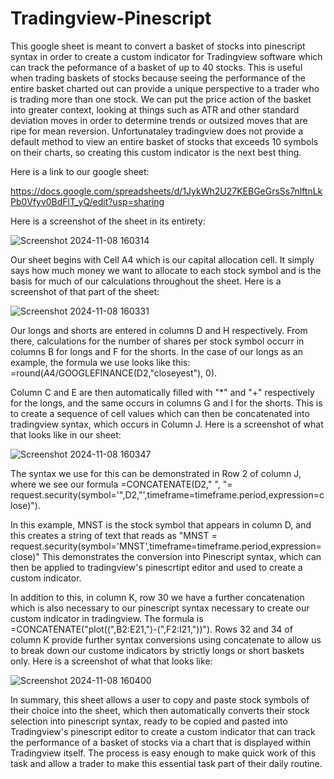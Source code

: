 # Tradingview-Pinescript

This google sheet is meant to convert a basket of stocks into pinescript syntax in order to create a custom indicator for Tradingview software which can track the peformance of a basket of up to 40 stocks. This is useful when trading baskets of stocks because seeing the performance of the entire basket charted out can provide a unique perspective to a trader who is trading more than one stock. We can put the price action of the basket into greater context, looking at things such as ATR and other standard deviation moves in order to determine trends or outsized moves that are ripe for mean reversion. Unfortunataley tradingview does not provide a default method to view an entire basket of stocks that exceeds 10 symbols on their charts, so  creating this custom indicator is the next best thing.

Here is a link to our google sheet:

https://docs.google.com/spreadsheets/d/1JykWh2U27KEBGeGrsSs7nlftnLkPb0Vfyv0BdFlT_yQ/edit?usp=sharing

Here is a screenshot of the sheet in its entirety:

![Screenshot 2024-11-08 160314](https://github.com/user-attachments/assets/e75435c4-6247-4a57-984d-31ef1c97ec0b)


Our sheet begins with Cell A4 which is our capital allocation cell. It simply says how much money we want to allocate to each stock symbol and is the basis for much of our calculations throughout the sheet. Here is a screenshot of that part of the sheet:

![Screenshot 2024-11-08 160331](https://github.com/user-attachments/assets/38305ff2-01c8-4f59-87c0-7d1173345455)


Our longs and shorts are entered in columns D and H respectively. From there, calculations for the number of shares per stock symbol occurr in columns B for longs and F for the shorts. In the case of our longs as an example, the formula we use looks like this:
=round($A$4/GOOGLEFINANCE(D2,"closeyest"), 0). 

Column C and E are then automatically filled with "*" and "+" respectively for the longs, and the same occurs in columns G and I for the shorts. This is to create a sequence of cell values which can then be concatenated into tradingview syntax, which occurs in Column J. Here is a screenshot of what that looks like in our sheet:

![Screenshot 2024-11-08 160347](https://github.com/user-attachments/assets/1d702ff6-4d22-49b9-9c3e-6dca2855b806)


The syntax we use for this can be demonstrated in Row 2 of column J, where we see our formula =CONCATENATE(D2," ", "= request.security(symbol='",D2,"',timeframe=timeframe.period,expression=close)"). 

In this example, MNST is the stock symbol that appears in column D, and this creates a string of text that reads as 
"MNST = request.security(symbol='MNST',timeframe=timeframe.period,expression=close)" This demonstrates the conversion into Pinescript syntax, which can then be applied to tradingview's pinescrtipt editor and used to create a custom indicator. 

In addition to this, in column K, row 30 we have a further concatenation which is also necessary to our pinescript syntax necessary to create our custom indicator in tradingview. The formula is =CONCATENATE("plot((",B2:E21,")-(",F2:I21,"))"). Rows 32 and 34 of column K provide further syntax conversions using concatenate to allow us to break down our custome indicators by strictly longs or short baskets only. Here is a screenshot of what that looks like: 

![Screenshot 2024-11-08 160400](https://github.com/user-attachments/assets/fed8611a-7098-4318-8c20-023fdd1c629d)

In summary, this sheet allows a user to copy and paste stock symbols of their choice into the sheet, which then automatically converts their stock selection into pinescript syntax, ready to be copied and pasted into Tradingview's pinescript editor to create a custom indicator that can track the performance of a basket of stocks via a chart that is displayed within Tradingview itself. The process is easy enough to make quick work of this task and allow a trader to make this essential task part of their daily routine. 





